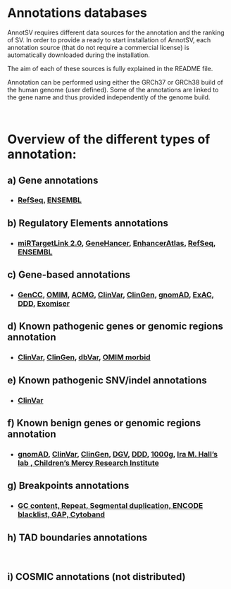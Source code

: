 # Annotations databases

AnnotSV requires different data sources for the annotation and the ranking of SV. In order to provide a ready to start installation of AnnotSV, each annotation source (that do not require a commercial license) is automatically downloaded during the installation.

The aim of each of these sources is fully explained in the README file.

Annotation can be performed using either the GRCh37 or GRCh38 build of the human genome (user defined). Some of the annotations are linked to the gene name and thus provided independently of the genome build.

<br />

# Overview of the different types of annotation:

## a) Gene annotations
- ### [RefSeq](https://www.ncbi.nlm.nih.gov/refseq/), [ENSEMBL](https://www.ensembl.org/index.html)

## b) Regulatory Elements annotations
- ### [miRTargetLink 2.0](https://ccb-compute.cs.uni-saarland.de/mirtargetlink2), [GeneHancer](https://www.ncbi.nlm.nih.gov/pmc/articles/PMC5467550/), [EnhancerAtlas](http://www.enhanceratlas.org/), [RefSeq](https://www.ncbi.nlm.nih.gov/refseq/), [ENSEMBL](https://www.ensembl.org/index.html)

## c) Gene-based annotations
- ### [GenCC](https://thegencc.org/), [OMIM](https://www.omim.org/), [ACMG](https://www.acmg.net/), [ClinVar](https://www.ncbi.nlm.nih.gov/clinvar/), [ClinGen](https://clinicalgenome.org/), [gnomAD](https://gnomad.broadinstitute.org/), [ExAC](https://www.ncbi.nlm.nih.gov/pmc/articles/PMC5210650/), [DDD](https://www.deciphergenomics.org/), [Exomiser](https://github.com/exomiser/Exomiser)

## d) Known pathogenic genes or genomic regions annotation
- ### [ClinVar](https://www.ncbi.nlm.nih.gov/clinvar/), [ClinGen](https://clinicalgenome.org/), [dbVar](https://www.ncbi.nlm.nih.gov/dbvar/), [OMIM morbid](https://www.omim.org/)

## e) Known pathogenic SNV/indel annotations
- ### [ClinVar](https://www.ncbi.nlm.nih.gov/clinvar/)

## f) Known benign genes or genomic regions annotation
- ### [gnomAD](https://gnomad.broadinstitute.org/), [ClinVar](https://www.ncbi.nlm.nih.gov/clinvar/), [ClinGen](https://clinicalgenome.org/), [DGV](http://dgv.tcag.ca/dgv/app/home), [DDD](https://www.deciphergenomics.org/), [1000g](https://www.ncbi.nlm.nih.gov/pmc/articles/PMC4690620/), [Ira M. Hall’s lab , Children’s Mercy Research Institute](https://www.childrensmercy.org/childrens-mercy-research-institute/)

## g) Breakpoints annotations
- ### [GC content, Repeat, Segmental duplication, ENCODE blacklist, GAP, Cytoband](https://genome.ucsc.edu/)

## h) TAD boundaries annotations

<br />

## i) COSMIC annotations (not distributed)

<br />
